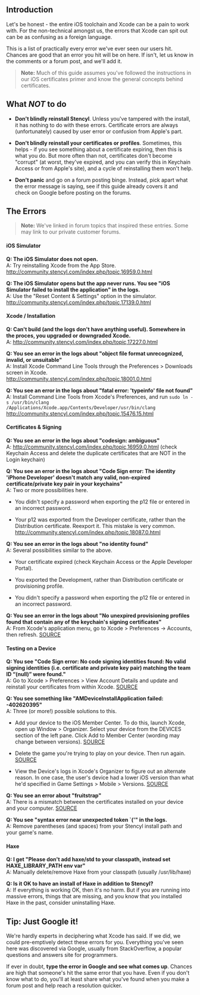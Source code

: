 ## Introduction

Let's be honest - the entire iOS toolchain and Xcode can be a pain to work with. For the non-technical amongst us, the errors that Xcode can spit out can be as confusing as a foreign language.

This is a list of practically every error we've ever seen our users hit. Chances are good that an error you hit will be on here. If isn't, let us know in the comments or a forum post, and we'll add it.

> **Note:** Much of this guide assumes you've followed the instructions in our iOS certificates primer and know the general concepts behind certificates. 
 

## What *NOT* to do

* **Don't blindly reinstall Stencyl**. Unless you've tampered with the install, it has nothing to do with these errors. Certificate errors are always (unfortunately) caused by user error or confusion from Apple's part.

* **Don't blindly reinstall your certificates or profiles**. Sometimes, this helps - if you see something about a certificate expiring, then this is what you do. But more often than not, certificates don't become  "corrupt" (at worst, they've expired, and you can verify this in Keychain Access or from Apple's site), and a cycle of reinstalling them won't help.

* **Don't panic** and go on a forum posting binge. Instead, pick apart what the error message is saying, see if this guide already covers it and check on Google before posting on the forums.
 

## The Errors

> **Note:** We've linked in forum topics that inspired these entries. Some may link to our private customer forums.

#### iOS Simulator
**Q: The iOS Simulator does not open.**
<br/>A: Try reinstalling Xcode from the App Store.
http://community.stencyl.com/index.php/topic,16959.0.html

**Q: The iOS Simulator opens but the app never runs. You see "iOS Simulator failed to install the application" in the logs.**
<br/>A: Use the "Reset Content & Settings" option in the simulator.
http://community.stencyl.com/index.php/topic,17139.0.html

 
#### Xcode / Installation
**Q: Can't build (and the logs don't have anything useful). Somewhere in the proces, you upgraded or downgraded Xcode.**
<br/>A: http://community.stencyl.com/index.php/topic,17227.0.html

**Q: You see an error in the logs about "object file format unrecognized, invalid, or unsuitable"**
<br/>A: Install Xcode Command Line Tools through the Preferences > Downloads screen in Xcode.
http://community.stencyl.com/index.php/topic,18001.0.html

**Q: You see an error in the logs about "fatal error: 'typeinfo' file not found"**
<br/>A: Install Command Line Tools from Xcode's Preferences, and run `sudo ln -s /usr/bin/clang /Applications/Xcode.app/Contents/Developer/usr/bin/clang`
http://community.stencyl.com/index.php/topic,15476.15.html

 
#### Certificates & Signing
**Q: You see an error in the logs about "codesign: ambiguous"**
<br/>A: http://community.stencyl.com/index.php/topic,16959.0.html (check Keychain Access and delete the duplicate certificates that are NOT in the Login keychain)

**Q: You see an error in the logs about "Code Sign error: The identity 'iPhone Developer' doesn't match any valid, non-expired certificate/private key pair in your keychains"**
<br/>A: Two or more possibilities here.

- You didn't specify a password when exporting the p12 file or entered in an incorrect password.

- Your p12 was exported from the Developer certificate, rather than the Distribution certificate. Reexport it. This mistake is very common. http://community.stencyl.com/index.php/topic,18087.0.html

**Q: You see an error in the logs about "no identity found"**
<br/>A: Several possibilities similar to the above.

- Your certificate expired (check Keychain Access or the Apple Developer Portal).

- You exported the Development, rather than Distribution certificate or provisioning profile.

- You didn't specify a password when exporting the p12 file or entered in an incorrect password.

**Q: You see an error in the logs about "No unexpired provisioning profiles found that contain any of the keychain's signing certificates"**
<br/>A: From Xcode's application menu, go to Xcode > Preferences -> Accounts, then refresh. [SOURCE](http://community.stencyl.com/index.php/topic,22143.0.html)

 
#### Testing on a Device
**Q: You see "Code Sign error: No code signing identities found: No valid signing identities (i.e. certificate and private key pair) matching the team ID “(null)” were found."**
<br/>A: Go to Xcode > Preferences > View Account Details and update and reinstall your certificates from within Xcode. [SOURCE](http://community.stencyl.com/index.php/topic,38831.0.html)

**Q: You see something like "AMDeviceInstallApplication failed: -402620395"**
<br/>A: Three (or more!) possible solutions to this.

- Add your device to the iOS Member Center. To do this, launch Xcode, open up Window > Organizer. Select your device from the DEVICES section of the left pane. Click Add to Member Center (wording may change between versions). [SOURCE](http://community.stencyl.com/index.php/topic,31888.0.html)

- Delete the game you're trying to play on your device. Then run again. [SOURCE](http://community.stencyl.com/index.php/topic,19606.0.html)

- View the Device's logs in Xcode's Organizer to figure out an alternate reason. In one case, the user's device had a lower iOS version than what he'd specified in Game Settings > Mobile > Versions. [SOURCE](http://community.stencyl.com/index.php/topic,19606.msg126690.html#new)
 
**Q: You see an error about "fruitstrap"**
<br/>A: There is a mismatch between the certificates installed on your device and your computer. [SOURCE](http://www.nme.io/community/forums/bugs/fruitstrap-randomly-fails/)

**Q: You see "syntax error near unexpected token `('" in the logs.**
<br/>A: Remove parentheses (and spaces) from your Stencyl install path and your game's name.


#### Haxe
**Q: I get "Please don't add haxe/std to your classpath, instead set HAXE_LIBRARY_PATH env var"**
<br/>A: Manually delete/remove Haxe from your classpath (usually /usr/lib/haxe)

**Q: Is it OK to have an install of Haxe in addition to Stencyl?**
<br/>A: If everything is working OK, then it's no harm. But if you are running into massive errors, things that are missing, and you know that you installed Haxe in the past, consider uninstalling Haxe.

 

## Tip: Just Google it!

We're hardly experts in deciphering what Xcode has said. If we did, we could pre-emptively detect these errors for you. Everything you've seen here was discovered via Google, usually from StackOverflow, a popular questions and answers site for programmers.

If ever in doubt, **type the error in Google and see what comes up**. Chances are high that someone's hit the same error that you have. Even if you don't know what to do, you'll at least share what you've found when you make a forum post and help reach a resolution quicker.
